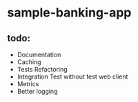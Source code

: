 # sample-banking-app

## todo:
- Documentation
- Caching
- Tests Refactoring
- Integration Test without test web client
- Metrics
- Better logging

